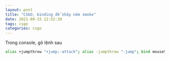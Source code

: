 ```yaml
---
layout: post
title: "CSGO, binding để nhảy ném smoke"
date: 2021-09-15 12:52:39
tags: csgo
categories: csgo
---
```


Trong console, gõ lệnh sau

```sh
alias +jumpthrow "+jump;-attack"; alias -jumpthrow "-jump"; bind mouse5 +jumpthrow;
```
